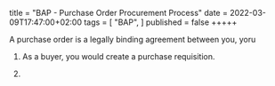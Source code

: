 title = "BAP - Purchase Order Procurement Process"
date = 2022-03-09T17:47:00+02:00
tags = [
    "BAP",
]
published = false
+++++

A purchase order is a legally binding agreement between you, yoru 


1) As a buyer, you would create a purchase requisition.

2) 